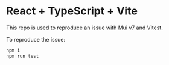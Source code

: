 # React + TypeScript + Vite

This repo is used to reproduce an issue with Mui v7 and Vitest.

To reproduce the issue:

```bash
npm i
npm run test
```
